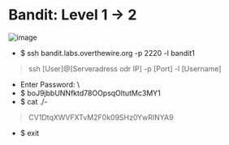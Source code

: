 # Bandit: Level 1 -> 2

![image](https://github.com/zkbyqd/Write-ups/assets/90260119/76a8bae0-c960-4241-828a-2ab38bb0d6ab)

- $ ssh bandit.labs.overthewire.org -p 2220 -l bandit1
> ssh [User]@[Serveradress odr IP] -p [Port] -l [Username]
- Enter Password: \
- $ boJ9jbbUNNfktd78OOpsqOltutMc3MY1
- $ cat ./-

> CV1DtqXWVFXTvM2F0k09SHz0YwRINYA9

- $ exit
